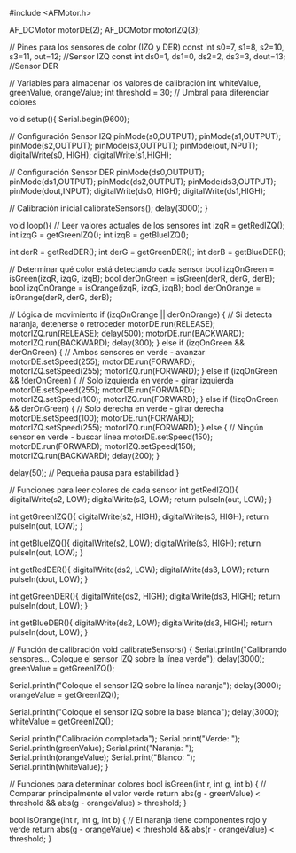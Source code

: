 #include <AFMotor.h>

AF_DCMotor motorDE(2);
AF_DCMotor motorIZQ(3);

// Pines para los sensores de color (IZQ y DER)
const int s0=7, s1=8, s2=10, s3=11, out=12; //Sensor IZQ
const int ds0=1, ds1=0, ds2=2, ds3=3, dout=13; //Sensor DER

// Variables para almacenar los valores de calibración
int whiteValue, greenValue, orangeValue;
int threshold = 30; // Umbral para diferenciar colores

void setup(){
  Serial.begin(9600);
  
  // Configuración Sensor IZQ
  pinMode(s0,OUTPUT);
  pinMode(s1,OUTPUT);
  pinMode(s2,OUTPUT);
  pinMode(s3,OUTPUT);
  pinMode(out,INPUT);
  digitalWrite(s0, HIGH);
  digitalWrite(s1,HIGH);
  
  // Configuración Sensor DER
  pinMode(ds0,OUTPUT);
  pinMode(ds1,OUTPUT);
  pinMode(ds2,OUTPUT);
  pinMode(ds3,OUTPUT);
  pinMode(dout,INPUT);
  digitalWrite(ds0, HIGH);
  digitalWrite(ds1,HIGH);
  
  // Calibración inicial
  calibrateSensors();
  delay(3000);
}

void loop(){
  // Leer valores actuales de los sensores
  int izqR = getRedIZQ();
  int izqG = getGreenIZQ();
  int izqB = getBlueIZQ();
  
  int derR = getRedDER();
  int derG = getGreenDER();
  int derB = getBlueDER();
  
  // Determinar qué color está detectando cada sensor
  bool izqOnGreen = isGreen(izqR, izqG, izqB);
  bool derOnGreen = isGreen(derR, derG, derB);
  bool izqOnOrange = isOrange(izqR, izqG, izqB);
  bool derOnOrange = isOrange(derR, derG, derB);
  
  // Lógica de movimiento
  if (izqOnOrange || derOnOrange) {
    // Si detecta naranja, detenerse o retroceder
    motorDE.run(RELEASE);
    motorIZQ.run(RELEASE);
    delay(500);
    motorDE.run(BACKWARD);
    motorIZQ.run(BACKWARD);
    delay(300);
  }
  else if (izqOnGreen && derOnGreen) {
    // Ambos sensores en verde - avanzar
    motorDE.setSpeed(255);
    motorDE.run(FORWARD);
    motorIZQ.setSpeed(255);
    motorIZQ.run(FORWARD);
  }
  else if (izqOnGreen && !derOnGreen) {
    // Solo izquierda en verde - girar izquierda
    motorDE.setSpeed(255);
    motorDE.run(FORWARD);
    motorIZQ.setSpeed(100);
    motorIZQ.run(FORWARD);
  }
  else if (!izqOnGreen && derOnGreen) {
    // Solo derecha en verde - girar derecha
    motorDE.setSpeed(100);
    motorDE.run(FORWARD);
    motorIZQ.setSpeed(255);
    motorIZQ.run(FORWARD);
  }
  else {
    // Ningún sensor en verde - buscar línea
    motorDE.setSpeed(150);
    motorDE.run(FORWARD);
    motorIZQ.setSpeed(150);
    motorIZQ.run(BACKWARD);
    delay(200);
  }
  
  delay(50); // Pequeña pausa para estabilidad
}

// Funciones para leer colores de cada sensor
int getRedIZQ(){
  digitalWrite(s2, LOW);
  digitalWrite(s3, LOW);
  return pulseIn(out, LOW);
}

int getGreenIZQ(){
  digitalWrite(s2, HIGH);
  digitalWrite(s3, HIGH);
  return pulseIn(out, LOW);
}

int getBlueIZQ(){
  digitalWrite(s2, LOW);
  digitalWrite(s3, HIGH);
  return pulseIn(out, LOW);
}

int getRedDER(){
  digitalWrite(ds2, LOW);
  digitalWrite(ds3, LOW);
  return pulseIn(dout, LOW);
}

int getGreenDER(){
  digitalWrite(ds2, HIGH);
  digitalWrite(ds3, HIGH);
  return pulseIn(dout, LOW);
}

int getBlueDER(){
  digitalWrite(ds2, LOW);
  digitalWrite(ds3, HIGH);
  return pulseIn(dout, LOW);
}

// Función de calibración
void calibrateSensors() {
  Serial.println("Calibrando sensores... Coloque el sensor IZQ sobre la línea verde");
  delay(3000);
  greenValue = getGreenIZQ();
  
  Serial.println("Coloque el sensor IZQ sobre la línea naranja");
  delay(3000);
  orangeValue = getGreenIZQ();
  
  Serial.println("Coloque el sensor IZQ sobre la base blanca");
  delay(3000);
  whiteValue = getGreenIZQ();
  
  Serial.println("Calibración completada");
  Serial.print("Verde: "); Serial.println(greenValue);
  Serial.print("Naranja: "); Serial.println(orangeValue);
  Serial.print("Blanco: "); Serial.println(whiteValue);
}

// Funciones para determinar colores
bool isGreen(int r, int g, int b) {
  // Comparar principalmente el valor verde
  return abs(g - greenValue) < threshold && abs(g - orangeValue) > threshold;
}

bool isOrange(int r, int g, int b) {
  // El naranja tiene componentes rojo y verde
  return abs(g - orangeValue) < threshold && abs(r - orangeValue) < threshold;
}
